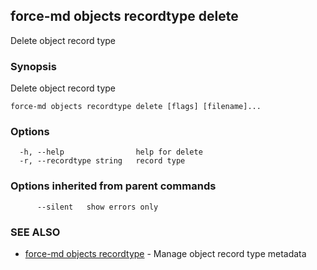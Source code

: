 ## force-md objects recordtype delete

Delete object record type

### Synopsis

Delete object record type

```
force-md objects recordtype delete [flags] [filename]...
```

### Options

```
  -h, --help                help for delete
  -r, --recordtype string   record type
```

### Options inherited from parent commands

```
      --silent   show errors only
```

### SEE ALSO

* [force-md objects recordtype](force-md_objects_recordtype.md)	 - Manage object record type metadata

